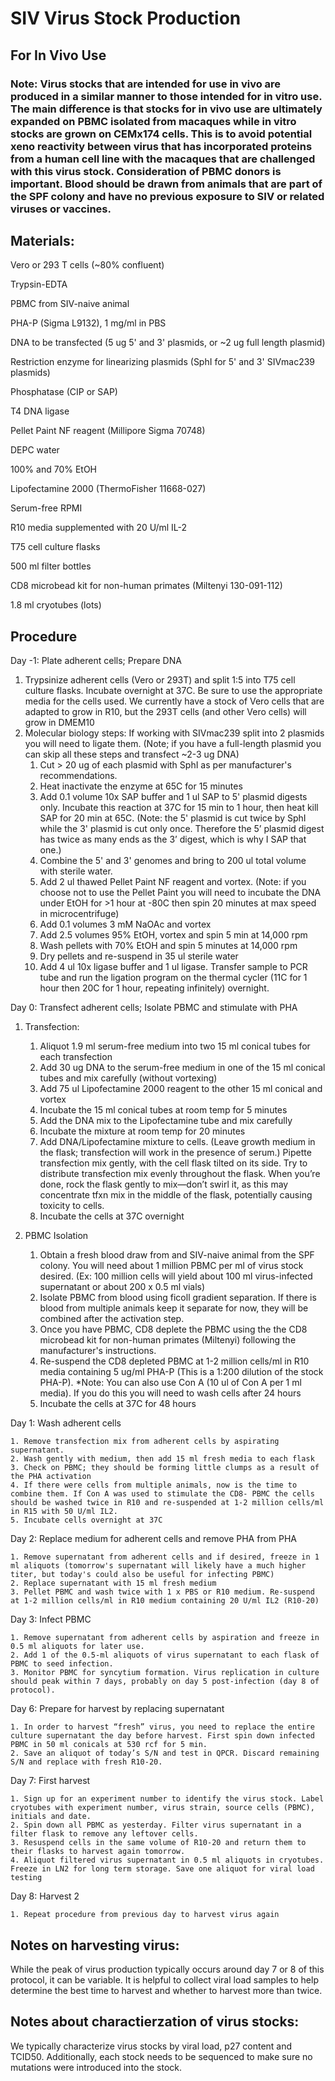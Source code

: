 # SIV Virus Stock Production 
## For In Vivo Use
### Note: Virus stocks that are intended for use in vivo are produced in a similar manner to those intended for in vitro use. The main difference is that stocks for in vivo use are ultimately expanded on PBMC isolated from macaques while in vitro stocks are grown on CEMx174 cells. This is to avoid potential xeno reactivity between virus that has incorporated proteins from a human cell line with the macaques that are challenged with this virus stock. Consideration of PBMC donors is important. Blood should be drawn from animals that are part of the SPF colony and have no previous exposure to SIV or related viruses or vaccines. 

## Materials:
Vero or 293 T cells (~80% confluent)

Trypsin-EDTA 

PBMC from SIV-naive animal 

PHA-P (Sigma L9132), 1 mg/ml in PBS

DNA to be transfected (5 ug 5' and 3' plasmids, or ~2 ug full length plasmid)

Restriction enzyme for linearizing plasmids (SphI for 5' and 3' SIVmac239 plasmids)

Phosphatase (CIP or SAP)

T4 DNA ligase

Pellet Paint NF reagent (Millipore Sigma 70748)

DEPC water

100% and 70% EtOH

Lipofectamine 2000 (ThermoFisher 11668-027)

Serum-free RPMI

R10 media supplemented with 20 U/ml IL-2

T75 cell culture flasks

500 ml filter bottles

CD8 microbead kit for non-human primates (Miltenyi 130-091-112)

1.8 ml cryotubes (lots)

## Procedure
Day -1: Plate adherent cells; Prepare DNA

1. Trypsinize adherent cells (Vero or 293T) and split 1:5 into T75 cell culture flasks. Incubate overnight at 37C. Be sure to use the appropriate media for the cells used. We currently have a stock of Vero cells that are adapted to grow in R10, but the 293T cells (and other Vero cells) will grow in DMEM10
2. Molecular biology steps: If working with SIVmac239 split into 2 plasmids you will need to ligate them. (Note; if you have a full-length plasmid you can skip all these steps and transfect ~2-3 ug DNA)
    1. Cut > 20 ug of each plasmid with SphI as per manufacturer's recommendations. 
    2. Heat inactivate the enzyme at 65C for 15 minutes
    3. Add 0.1 volume 10x SAP buffer and 1 ul SAP to 5' plasmid digests only. Incubate this reaction at 37C for 15 min to 1 hour, then heat kill SAP for 20 min at 65C. (Note: the 5' plasmid is cut twice by SphI while the 3' plasmid is cut only once. Therefore the 5’ plasmid digest has twice as many ends as the 3’ digest, which is why I SAP that one.)
    4. Combine the 5' and 3' genomes and bring to 200 ul total volume with sterile water.
    5. Add 2 ul thawed Pellet Paint NF reagent and vortex. (Note: if you choose not to use the Pellet Paint you will need to incubate the DNA under EtOH for >1 hour at -80C then spin 20 minutes at max speed in microcentrifuge)
    6. Add 0.1 volumes 3 mM NaOAc and vortex
    7. Add 2.5 volumes 95% EtOH, vortex and spin 5 min at 14,000 rpm 
    8. Wash pellets with 70% EtOH and spin 5 minutes at 14,000 rpm
    9. Dry pellets and re-suspend in 35 ul sterile water
    10. Add 4 ul 10x ligase buffer and 1 ul ligase. Transfer sample to PCR tube and run the ligation program on the thermal cycler (11C for 1 hour then 20C for 1 hour, repeating infinitely) overnight.

Day 0: Transfect adherent cells; Isolate PBMC and stimulate with PHA

1. Transfection:
    1. Aliquot 1.9 ml serum-free medium into two 15 ml conical tubes for each transfection
    2. Add 30 ug DNA to the serum-free medium in one of the 15 ml conical tubes and mix carefully (without vortexing)
    3. Add 75 ul Lipofectamine 2000 reagent to the other 15 ml conical and vortex
    4. Incubate the 15 ml conical tubes at room temp for 5 minutes
    5. Add the DNA mix to the Lipofectamine tube and mix carefully
    6. Incubate the mixture at room temp for 20 minutes
    7. Add DNA/Lipofectamine mixture to cells. (Leave growth medium in the flask; transfection will work in the presence of serum.) Pipette transfection mix gently, with the cell flask tilted on its side. Try to distribute transfection mix evenly throughout the flask. When you’re done, rock the flask gently to mix—don’t swirl it, as this may concentrate tfxn mix in the middle of the flask, potentially causing toxicity to cells.
    8. Incubate the cells at 37C overnight

2. PBMC Isolation

    1.   Obtain a fresh blood draw from and SIV-naive animal from the SPF colony. You will need about 1 million PBMC per ml of virus stock desired. (Ex: 100 million cells will yield about 100 ml virus-infected supernatant or about 200 x 0.5 ml vials)   
    2. Isolate PBMC from blood using ficoll gradient separation. If there is blood from multiple animals keep it separate for now, they will be combined after the activation step. 
    3. Once you have PBMC, CD8 deplete the PBMC using the the CD8 microbead kit for non-human primates (Miltenyi) following the manufacturer's instructions.
    4. Re-suspend the CD8 depleted PBMC at 1-2 million cells/ml in R10 media containing 5 ug/ml PHA-P (This is a 1:200 dilution of the stock PHA-P). *Note: You can also use Con A (10 ul of Con A per 1 ml media). If you do this you will need to wash cells after 24 hours
    5. Incubate the cells at 37C for 48 hours

Day 1: Wash adherent cells

    1. Remove transfection mix from adherent cells by aspirating supernatant.
    2. Wash gently with medium, then add 15 ml fresh media to each flask
    3. Check on PBMC; they should be forming little clumps as a result of the PHA activation
    4. If there were cells from multiple animals, now is the time to combine them. If Con A was used to stimulate the CD8- PBMC the cells should be washed twice in R10 and re-suspended at 1-2 million cells/ml in R15 with 50 U/ml IL2.
    5. Incubate cells overnight at 37C

Day 2: Replace medium for adherent cells and remove PHA from PHA

    1. Remove supernatant from adherent cells and if desired, freeze in 1 ml aliquots (tomorrow's supernatant will likely have a much higher titer, but today's could also be useful for infecting PBMC)
    2. Replace supernatant with 15 ml fresh medium
    3. Pellet PBMC and wash twice with 1 x PBS or R10 medium. Re-suspend at 1-2 million cells/ml in R10 medium containing 20 U/ml IL2 (R10-20)

Day 3: Infect PBMC
   
    1. Remove supernatant from adherent cells by aspiration and freeze in 0.5 ml aliquots for later use.
    2. Add 1 of the 0.5-ml aliquots of virus supernatant to each flask of PBMC to seed infection.
    3. Monitor PBMC for syncytium formation. Virus replication in culture should peak within 7 days, probably on day 5 post-infection (day 8 of protocol).

Day 6: Prepare for harvest by replacing supernatant

    1. In order to harvest “fresh” virus, you need to replace the entire culture supernatant the day before harvest. First spin down infected PBMC in 50 ml conicals at 530 rcf for 5 min.
    2. Save an aliquot of today’s S/N and test in QPCR. Discard remaining S/N and replace with fresh R10-20.

Day 7: First harvest

    1. Sign up for an experiment number to identify the virus stock. Label cryotubes with experiment number, virus strain, source cells (PBMC), initials and date.
    2. Spin down all PBMC as yesterday. Filter virus supernatant in a filter flask to remove any leftover cells.
    3. Resuspend cells in the same volume of R10-20 and return them to their flasks to harvest again tomorrow.
    4. Aliquot filtered virus supernatant in 0.5 ml aliquots in cryotubes. Freeze in LN2 for long term storage. Save one aliquot for viral load testing

Day 8: Harvest 2
   
    1. Repeat procedure from previous day to harvest virus again

## Notes on harvesting virus: 

While the peak of virus production typically occurs around day 7 or 8 of this protocol, it can be variable. It is helpful to collect viral load samples to help determine the best time to harvest and whether to harvest more than twice. 

## Notes about charactierzation of virus stocks:

We typically characterize virus stocks by viral load, p27 content and TCID50. Additionally, each stock needs to be sequenced to make sure no mutations were introduced into the stock. 